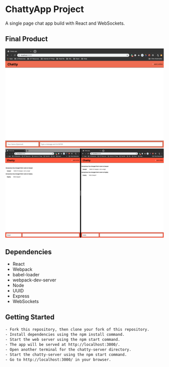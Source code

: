# ChattyApp Project

A single page chat app build with React and WebSockets.

## Final Product
!["Screenshot of Basic Chat Page"](https://github.com/krl87/chatty-app/blob/master/docs/Chat-Skin.png)
!["Screenshot of Chat Conversation"](https://github.com/krl87/chatty-app/blob/master/docs/Chat-Talk.png)

## Dependencies

- React
- Webpack
- babel-loader
- webpack-dev-server
- Node
- UUID
- Express
- WebSockets

## Getting Started
```
- Fork this repository, then clone your fork of this repository.
- Install dependencies using the npm install command.
- Start the web server using the npm start command.
- The app will be served at http://localhost:3000/.
- Open another terminal for the chatty-server directory.
- Start the chatty-server using the npm start command.
- Go to http://localhost:3000/ in your browser.
```